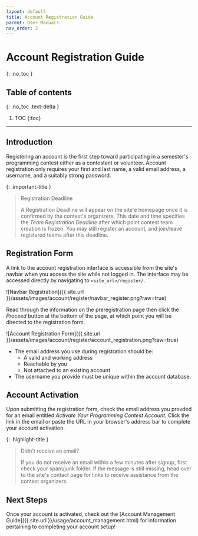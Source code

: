 ```yaml
---
layout: default
title: Account Registration Guide
parent: User Manuals
nav_order: 2
---
```


# Account Registration Guide
{: .no_toc }

## Table of contents
{: .no_toc .text-delta }

1. TOC
{:toc}

---

## Introduction

Registering an account is the first step toward participating in a semester's programming contest either as a contestant or volunteer. Account registration only requires your first and last name, a valid email address, a username, and a suitably strong password. 

{: .important-title }
> Registration Deadline
>
> A Registration Deadline will appear on the site'e homepage once it is confirmed by the contest's organizers. This date and time specifies the *Team Registration Deadline* after which point contest team creation is frozen. You may still register an account, and join/leave registered teams after this deadline.

## Registration Form

A link to the account registration interface is accessible from the site's navbar when you access the site while not logged in. The interface may be accessed directly by navigating to `<site_url>/register/`.

![Navbar Registration]({{ site.url }}/assets/images/account/register/navbar_register.png?raw=true)

Read through the information on the preregistration page then click the *Proceed* button at the bottom of the page, at which point you will be directed to the registration form.

![Account Registration Form]({{ site.url }}/assets/images/account/register/account_registration.png?raw=true)

- The email address you use during registration should be:  
    - A valid and working address 
    - Reachable by you  
    - Not attached to an existing account
- The username you provide must be unique within the account database. 

## Account Activation

Upon submitting the registration form, check the email address you provded for an email entitled *Activate Your Programming Contest Account*. Click the link in the email or paste the URL in your browser's address bar to complete your account activation.

{: .highlight-title }
> Didn't receive an email?
>
>  If you do not receive an email within a few minutes after signup, first check your spam/junk folder. If the message is still missing, head over to the site's contact page for links to receive assistance from the contest organizers.

## Next Steps

Once your account is activated, check out the [Account Management Guide]({{ site.url }}/usage/account_management.html) for information pertaining to completing your account setup!
